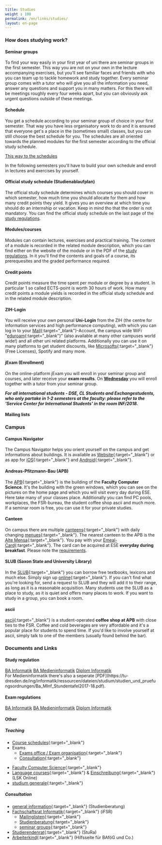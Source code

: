 ```yaml
---
title: Studies
weight : 100
permalink: /en/links/studies/
layout: en-page
---
```


### How does studying work?

#### Seminar groups

To find your way easily in your first year of uni there are seminar groups in the first semester.
This way you are not on your own in the lecture accompanying exercises, but you'll see familiar faces and friends with who you can team up to tackle homework and study together.
Every seminar group comes with a tutor who will give you all the information you need, answer any questions and support you in many matters. For this there will be meetings roughly every four weeks apart, but you can obviously ask urgent questions outside of these meetings.

#### Schedule

You get a schedule according to your seminar group of choice in your first semester. That way you have less organisatory work to do and it is ensured that everyone get's a place in the (sometimes small) classes, but you can still choose the best schedule for you. The schedules are all oriented towards the planned modules for the first semester according to the official study schedule.

<a class="button expand tiny secondary" href="/2018/schedules">This way to the schedules</a>

In the following semesters you'll have to build your own schedule and enroll in lectures and exercises by yourself.

#### Official study schedule (Studienablaufplan)

The official study schedule determines which courses you should cover in which semester, how much time you should allocate for them and how many credit points they yield. It gives you an overview at which time you should do an internship or vacation. Keep in mind tho that the order is not mandatory.
You can find the official study schedule on the last page of the [study regulations](#).

#### Modules/courses

Modules can contain lectures, exercises and practical training. The content of a module is recorded in the related module description, which you can find either on the website of the module or in the PDF of the [study regulations](#). In it you'll find the contents and goals of a course, its prerequesites and the graded performance required.

#### Credit points

Credit points measure the time spent per module or degree by a student. In particular 1 so called ECTS-point is worth 30 hours of work. How many credit points a module yields is recorded in the official study schedule and in the related module description.

#### ZIH-Login

You will receive your own personal **Uni-Login** from the ZIH (the centre for information services and high performance computing), with which you can log in to your [Mail](https://msx.tu-dresden.de/){:target="_blank"}-Account, the campus wide WiFi "[eduroam](https://tu-dresden.de/zih/dienste/service-katalog/arbeitsumgebung/zugang_datennetz/#section-0){:target="_blank"}" (also available at many other campuses world wide!) and all other uni related platforms. Additionally you can use it on many platforms to get student discounts, like [Microsofts](https://e5.onthehub.com/WebStore/Welcome.aspx?ws=b05da5a4-749b-e011-969d-0030487d8897&vsro=8 "Microsoft Imagine - Free Microsoft-Licenses"){:target="_blank"} (Free Licenses), Spotify and many more.

#### jExam (Enrollment)

On the online-platform jExam you will enroll in your seminar group and courses, and later receive your **exam results**. On **[Wednesday](/2018/events)** you will enroll together with a tutor from your seminar group.

***For all international students - DSE, CL Students and Exchangestudents, who only partake in 1-2 semesters at the faculty: please refer to the 'Service Center for International Students' in the room INF/2018.***

#### Mailing lists

### Campus

#### Campus Navigator

The Campus Navigator helps you orient yourself on the campus and get informations about buildings. It is available as [Website](https://navigator.tu-dresden.de/karten/dresden){:target="_blank"} or as app for [iOS](https://itunes.apple.com/de/app/campus-navigator-tu-dresden/id722282377){:target="_blank"} and [Android](https://play.google.com/store/apps/details?id=de.tud.campusnavigator&hl=de){:target="_blank"}.

#### Andreas-Pfitzmann-Bau (APB)

The [APB](https://navigator.tu-dresden.de/karten/dresden/geb/apb){:target="_blank"} is the building of the **Faculty Computer Science**. It's the building with the green windows, which you can see on the pictures on the home page and which you will visit every day during ESE. Here take many of your classes place. Additionally you can find PC pools, workplaces, the FSR-bureau, the student coffee shop ascii and much more. If a seminar room is free, you can use it for your private studies.

#### Canteen

On campus there are multiple [canteens](https://www.studentenwerk-dresden.de/mensen/mensen_cafeterien.html){:target="_blank"} with daily changing [menues](https://www.studentenwerk-dresden.de/mensen/speiseplan/){:target="_blank"}. The nearest canteen to the APB is the [Alte Mensa](https://navigator.tu-dresden.de/karten/dresden/geb/m13){:target="_blank"}. You pay with your [Emeal-Card](https://www.studentenwerk-dresden.de/mensen/emeal.html "Studentenwerk Emeal"){:target="_blank"}. The card can be acquired at ESE **everyday during breakfast**. Please note the [requirements](/2018/events).


#### SLUB (Saxon State and University Library)

In the [SLUB](https://navigator.tu-dresden.de/karten/dresden/geb/slub){:target="_blank"} you can borrow free textbooks, lexicons and much else. Simply sign up [online](https://www.slub-dresden.de/service/nutzer-der-slub-werden/){:target="_blank"}. If you can't find what you're looking for, send a request to SLUB and they will add it to their range, as long as it is a reasonable acquisition. Many students use the SLUB as a place to study, as it is quiet and offers many places to work. If you want to study in a group, you can book a room.

#### ascii

[ascii](https://navigator.tu-dresden.de/etplan/apb/00/raum/542100.2220){:target="_blank"}  is a student-operated **coffee shop at APB** with close ties to the FSR. Coffee and cold beverages are very affordable and it's a popular place for students to spend time. If you'd like to involve yourself at ascii, simply talk to one of the members (usually found behind the bar).

### Documents and Links

#### Study regulation

<div class="stacked-for-small button-group">
  <a class="button tiny secondary" href="http://www.verw.tu-dresden.de/AmtBek/PDF-Dateien/2016-06/11soBA24.04.2016.pdf">BA Informatik</a>
  <a class="button tiny secondary" href="http://www.verw.tu-dresden.de/AmtBek/PDF-Dateien/2016-06/11soBAMI24.04.2016.pdf">BA Medieninformatik</a>
  <a class="button tiny secondary" href="http://www.verw.tu-dresden.de/AmtBek/PDF-Dateien/2017-12/11soD27.06.2017.pdf">Diplom Informatik</a>
</div>
For Medieninformatik there's also a seperate [PDF](https://tu-dresden.de/ing/informatik/ressourcen/dateien/studium/studien_und_pruefungsordnungen/Ba_MInf_Stundentafel2017-18.pdf).

#### Exam regulations

<div class="stacked-for-small button-group">
  <a class="button tiny secondary" href="http://www.verw.tu-dresden.de/AmtBek/PDF-Dateien/2016-06/11poBA24.04.2016.pdf">BA Informatik</a>
  <a class="button tiny secondary" href="http://www.verw.tu-dresden.de/AmtBek/PDF-Dateien/2016-06/11poBAMI24.04.2016.pdf">BA Medieninformatik</a>
  <a class="button tiny secondary" href="http://www.verw.tu-dresden.de/AmtBek/PDF-Dateien/2017-12/11poD27.06.2017.pdf">Diplom Informatik</a>
</div>

#### Other

##### Teaching

*   [Course schedules](https://tu-dresden.de/ing/informatik/studium/lehre/stundenplaene "Courses at Faculty Computer Science"){:target="_blank"}
*   Exams
    *   [Exams office / Exam organisation](https://tu-dresden.de/ing/informatik/studium/pruefungsorganisation){:target="_blank"}
    <!-- *   [Einschreibung](https://tu-dresden.de/ing/informatik/studium/pruefungsorganisation/pruefungen/einschreibungen){:target="_blank"} -->
    *   [Consultation](https://tu-dresden.de/die_tu_dresden/fakultaeten/fakultaet_informatik/studium/beratung_organisation/beratung){:target="_blank"}
<!-- *   [Fremdsprachen](https://tu-dresden.de/die_tu_dresden/zentrale_einrichtungen/lsk "LSK Seite"){:target="_blank"}  (LSK, Lehrzentrum Sprachen und Kulturen) -->
*   [Faculty Computer Science](https://www.inf.tu-dresden.de/ "Fakultät Informatik Startseite"){:target="_blank"}
*   [Language courses](http://sprachausbildung.tu-dresden.de/templates/tyKursuebersicht.php?topic=spa_kursangebot){:target="_blank"} & [Einschreibung](https://lskonline.tu-dresden.de/lskonline/de/102.0.1){:target="_blank"} (LSK Online)
*   [studium generale](https://tu-dresden.de/studium/im-studium/studienorganisation/lehrangebot/studium-generale){:target="_blank"}

##### Consultation

*   [general information](https://tu-dresden.de/studium/im-studium/beratung-und-service/zentrale-studienberatung "Zentrale Studienberatung"){:target="_blank"}  (Studienberatung)
*   [Fachschaftsrat Informatik](https://www.ifsr.de/ "Fachschaftsrat Informatik"){:target="_blank"}  (iFSR)
    *   [Mailinglisten](https://www.ifsr.de/studium:mailinglisten "Mailinglisten des iFSR"){:target="_blank"}
    *   [Studienberatung](https://tu-dresden.de/die_tu_dresden/fakultaeten/fakultaet_informatik/studium/beratung_organisation/beratung "Studienberatung des Fakultät und des FSR"){:target="_blank"}
    *   [seminar groups](https://www.ifsr.de/studium:seminargruppen "Seminargruppen"){:target="_blank"}
*   [Studierendenrat](https://www.stura.tu-dresden.de){:target="_blank"}  (StuRa)
*   [Arbeiterkind](http://www.arbeiterkind.de/ "Arbeiterkind"){:target="_blank"}  (Hilfsseite für BAföG und Co.)